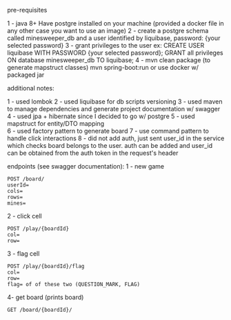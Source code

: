 pre-requisites

1 - java 8+
	Have postgre installed on your machine (provided a docker file in any other case you want to use an image)
2 - create a postgre schema called minesweeper_db and a user identified by liquibase, password: {your selected password}
3 - grant privileges to the user ex:
	CREATE USER liquibase WITH PASSWORD  {your selected password};
	GRANT all privileges ON database minesweeper_db TO liquibase;
4 - mvn clean package (to generate mapstruct classes)
	mvn spring-boot:run or  use docker w/ packaged jar

additional notes:

1 - used lombok
2 - used liquibase for db scripts versioning
3 - used maven to manage dependencies and generate project documentation w/ swagger
4 - used jpa + hibernate since I decided to go w/ postgre
5 - used mapstruct for entity/DTO mapping	
6 - used factory pattern to generate board
7 - use command pattern to handle click interactions
8 - did not add auth, just sent user_id in the service which checks board belongs to the user. 
	auth can be added and user_id can be obtained from the auth token in the request's header


endpoints (see swagger documentation):
1 - new game

	POST /board/
	userId=
	cols=
	rows=
	mines=
	
2 - click cell
	
	POST /play/{boardId}	
	col=
	row=
	
3 - flag cell
	
	POST /play/{boardId}/flag	
	col=
	row=
	flag= of of these two (QUESTION_MARK, FLAG)

4- get board (prints board)
	
	GET /board/{boardId}/	
		
